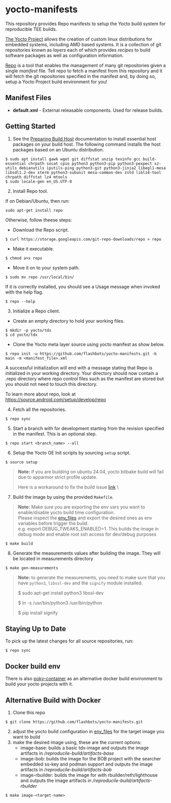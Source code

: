 # yocto-manifests
This repository provides Repo manifests to setup the Yocto build system for reproducible TEE builds.

[The Yocto Project](https://docs.yoctoproject.org/singleindex.html#) allows the creation of custom linux distributions for
embedded systems, including AMD based systems.  It is a collection of git
repositories known as *layers* each of which provides *recipes* to build
software packages as well as configuration information.

[Repo](https://gerrit.googlesource.com/git-repo/+/HEAD/README.md) is a tool that enables the management of many git repositories given a
single *manifest* file.  Tell repo to fetch a manifest from this repository and
it will fetch the git repositories specified in the manifest and, by doing so,
setup a Yocto Project build environment for you!

## Manifest Files

* **default.xml** - External releasable components. Used for release builds.

## Getting Started

1. See the [Preparing Build Host](https://docs.yoctoproject.org/singleindex.html#preparing-the-build-host)
   documentation to install essential host packages on your build host. The
   following command installs the host packages based on an Ubuntu distribution.
```
$ sudo apt install gawk wget git diffstat unzip texinfo gcc build-essential chrpath socat cpio python3 python3-pip python3-pexpect xz-utils debianutils iputils-ping python3-git python3-jinja2 libegl1-mesa libsdl1.2-dev xterm python3-subunit mesa-common-dev zstd liblz4-tool chrpath diffstat lz4 mtools
$ sudo locale-gen en_US.UTF-8
```

2.  Install Repo tool.

If on Debian/Ubuntu, then run:
```
sudo apt-get install repo
```

Otherwise, follow theese steps:    
*  Download the Repo script.
```
$ curl https://storage.googleapis.com/git-repo-downloads/repo > repo
```

* Make it executable.
```
$ chmod a+x repo
```

* Move it on to your system path.
```
$ sudo mv repo /usr/local/bin/
```

If it is correctly installed, you should see a Usage message when invoked
with the help flag.
```
$ repo --help
```
3. Initialize a Repo client.

* Create an empty directory to hold your working files.
```
$ mkdir -p yocto/tdx
$ cd yocto/tdx
```

* Clone the Yocto meta layer source using yocto manifest as show below.
```
$ repo init -u https://github.com/flashbots/yocto-manifests.git -b main -m <manifest_file>.xml
```
A successful initialization will end with a message stating that Repo is
initialized in your working directory. Your directory should now contain a
.repo directory where repo control files such as the manifest are stored but
you should not need to touch this directory.

To learn more about repo, look at https://source.android.com/setup/develop/repo

4. Fetch all the repositories.
```
$ repo sync
```

5. Start a branch with for development starting from the revision specified in
   the manifest. This is an optional step.
```
$ repo start <branch_name> --all
```

6. Setup the Yocto OE Init scripts by sourcing `setup` script.
```
$ source setup
```
> **Note:** if you are building on ubuntu 24.04, yocto bitbake build will fail due to apparmor strict profile update.
>
> Here is a workaround to fix the build issue [link](https://lists.yoctoproject.org/g/docs/topic/yocto_workaround_for/106220010) \

7. Build the image by using the provided `Makefile`. 
> **Note:** Make sure you are exporting the env vars you want to enable/disable yocto build time configuration. \
> Please inspect the [env_files](./env_files/) and export the desired ones as env variables before trigger the build. \
> e.g. export DEBUG_TWEAKS_ENABLED=1. This builds the image in debug mode and enable root ssh access for dev/debug purposes

```
$ make build
```

8. Generate the measurements values after building the image. They will be located in measurements directory
```
$ make gen-measurements
```
> **Note:** to generate the measurements, you need to make sure that you have `python3`, `libssl-dev` and the `signify` module installed.
>
>$ sudo apt-get install python3 libssl-dev 
>
>$ ln -s /usr/bin/python3 /usr/bin/python 
>
>$ pip install signify

## Staying Up to Date

To pick up the latest changes for all source repositories, run:
```
$ repo sync
```
## Docker build env
There is also [poky-container](https://github.com/crops/poky-container/) as an alternative docker build environment to build your yocto projects with it.

## Alternative Build with Docker
1. Clone this repo
```
$ git clone https://github.com/flashbots/yocto-manifests.git
``` 
2. adjust the yocto build configuration in [env_files](https://github.com/flashbots/yocto-manifests/tree/main/env_files) for the target image you want to build 
3. make the desired image using, these are the current options: 
   - image-base: builds a basic tdx-image and outputs the image artifacts in */reproducile-build/artifacts-base*
   - image-bob: builds the image for the BOB project with the searcher embedded ss-key and podman support and outputs the image artifacts in */reproducile-build/artifacts-bob*
   - image-rbuilder: builds the image for with rbuilder/reth/lighthouse and outputs the image artifacts in */reproducile-build/artifacts-rbuilder*
```
$ make image-<target-name>
```
